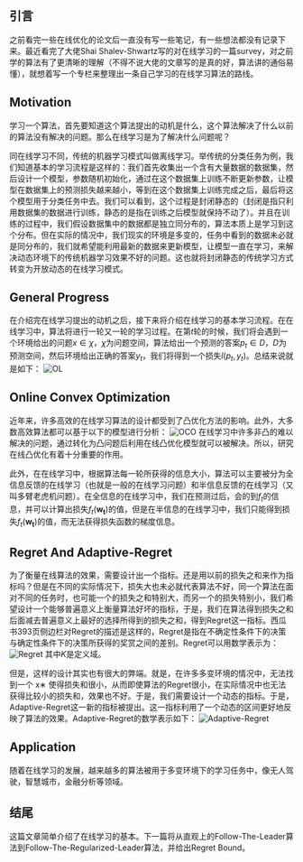 ## 引言
之前看完一些在线优化的论文后一直没有写一些笔记，有一些想法都没有记录下来。最近看完了大佬Shai Shalev-Shwartz写的对在线学习的一篇survey，对之前学的算法有了更清晰的理解（不得不说大佬的文章写的是真的好，算法讲的通俗易懂），就想着写一个专栏来整理出一条自己学习的在线学习算法的路线。

## Motivation
学习一个算法，首先要知道这个算法提出的动机是什么，这个算法解决了什么以前的算法没有解决的问题。那么在线学习是为了解决什么问题呢？

同在线学习不同，传统的机器学习模式叫做离线学习。举传统的分类任务为例，我们知道基本的学习流程是这样的：我们首先收集出一个含有大量数据的数据集，然后设计一个模型，参数随机初始化，通过在这个数据集上训练不断更新参数，让模型在数据集上的预测损失越来越小，等到在这个数据集上训练完成之后，最后将这个模型用于分类任务中去。我们可以看到，这个过程是封闭静态的（封闭是指只利用数据集的数据进行训练，静态的是指在训练之后模型就保持不动了）。并且在训练的过程中，我们假设数据集中的数据都是独立同分布的，算法本质上是学习到这个分布。但在实际的情况中，我们现实的环境是多变的，任务中看到的数据未必就是同分布的，我们就希望能利用最新的数据来更新模型，让模型一直在学习，来解决动态环境下的传统机器学习效果不好的问题。这也就将封闭静态的传统学习方式转变为开放动态的在线学习模式。

## General Progress
在介绍完在线学习提出的动机之后，接下来将介绍在线学习的基本学习流程。在在线学习中，算法将进行一轮又一轮的学习过程。在第$t$轮的时候，我们将会遇到一个环境给出的问题$x\in\chi$，$\chi$为问题空间，算法给出一个预测的答案$p_t\in D$，$D$为预测空间，然后环境给出正确的答案$y_t$，我们将得到一个损失$l(p_t,y_t)$。总结来说就是如下：
![OL](https://pic3.zhimg.com/v2-4d4727310e1080ce387db91a881fd84a_r.jpg)

## Online Convex Optimization
近年来，许多高效的在线学习算法的设计都受到了凸优化方法的影响。此外，大多数高效算法都可以基于以下的模型进行分析：
![OCO](https://pic4.zhimg.com/80/v2-1a1a236e89360b19d0725676718e96e3_720w.webp)
在线学习中许多非凸的难以解决的问题，通过转化为凸问题后利用在线凸优化模型就可以被解决。所以，研究在线凸优化有着十分重要的作用。

此外，在在线学习中，根据算法每一轮所获得的信息大小，算法可以主要被分为全信息反馈的在线学习（也就是一般的在线学习问题）和半信息反馈的在线学习（又叫多臂老虎机问题）。在全信息的在线学习中，我们在预测过后，会的到$f_t$的信息，并可以计算出损失$f_t(\pmb{w_t})$的值，但是在半信息的在线学习中，我们只能得到损失$f_t(\pmb{w_t})$的值，而无法获得损失函数的梯度信息。

## Regret And Adaptive-Regret
为了衡量在线算法的效果，需要设计出一个指标。还是用以前的损失之和来作为指标吗？但是在不同的实际情况下，损失大也未必就代表算法不好，同一个算法在面对不同的任务时，也可能一个的损失之和特别大，而另一个的损失特别小，我们希望设计一个能够普遍意义上衡量算法好坏的指标，于是，我们在算法得到损失之和后面减去普遍意义上最好的选择所得到的损失之和，得到Regret这一指标。西瓜书393页侧边栏对Regret的描述是这样的，Regret是指在不确定性条件下的决策与确定性条件下的决策所获得的奖赏之间的差别。Regret可以用数学表示为：
![Regret](https://pic4.zhimg.com/v2-d38fd27eba901a5e1dcdaa38f0c5b1f7_r.jpg)
其中$K$是定义域。

但是，这样的设计其实也有很大的弊端。就是，在许多多变环境的情况中，无法找到一个 x∗ 使得损失和很小，从而即使算法的Regret很小，在实际情况中也无法获得比较小的损失和，效果也不好。于是，我们需要设计一个动态的指标。于是，Adaptive-Regret这一新的指标被提出。这一指标利用了一个动态的区间更好地反映了算法的效果。Adaptive-Regret的数学表示如下：
![Adaptive-Regret](https://pic4.zhimg.com/v2-d38fd27eba901a5e1dcdaa38f0c5b1f7_r.jpg)

## Application
随着在线学习的发展，越来越多的算法被用于多变环境下的学习任务中，像无人驾驶，智慧城市，金融分析等领域。

## 结尾
这篇文章简单介绍了在线学习的基本。下一篇将从直观上的Follow-The-Leader算法到Follow-The-Regularized-Leader算法，并给出Regret Bound。
